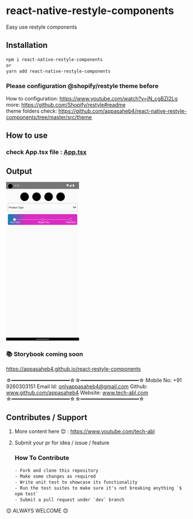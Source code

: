 # react-native-restyle-components

Easy use restyle components

## Installation

```
npm i react-native-restyle-components
or
yarn add react-native-restyle-components
```

### Please configuration @shopify/restyle theme before

How to configuration: https://www.youtube.com/watch?v=jN_cgBZI2Lg <br />
more: https://github.com/Shopify/restyle#readme <br />
theme folders check: https://github.com/appasaheb4/react-native-restyle-components/tree/master/src/theme

## How to use

### check App.tsx file : <a href="https://github.com/appasaheb4/react-native-restyle-components/blob/master/App.tsx">App.tsx</a>

## Output

<img src="https://github.com/appasaheb4/react-native-restyle-components/blob/master/src/library/assets/npmInfo/appScreen.png" width="200">

### 📚 Storybook coming soon

https://appasaheb4.github.io/react-restyle-components

☆━━━━━━━━━━━━━━━━━━━☆☆━━━━━━━━━━━━━━━━━━━☆
Mobile No: +91 9260303151
Email Id: onlyappasaheb4@gmail.com
Github: www.github.com/appasaheb4
Website: www.tech-abl.com
☆━━━━━━━━━━━━━━━━━━━☆☆━━━━━━━━━━━━━━━━━━━☆

## Contributes / Support

1.  More content here 😊 : https://www.youtube.com/tech-abl

2.  Submit your pr for idea / issue / feature
    ### How To Contribute
        - Fork and clone this repository
        - Make some changes as required
        - Write unit test to showcase its functionality
        - Run the test suites to make sure it's not breaking anything `$ npm test`
        - Submit a pull request under `dev` branch

😊 ALWAYS WELCOME 😊
